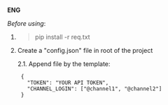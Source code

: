 **ENG**

_Before using_:

1. >pip install -r req.txt

2. Create a "config.json" file in root of the project

    2.1. Append file by the template:

        {
          "TOKEN": "YOUR API TOKEN",
          "CHANNEL_LOGIN": ["@channel1", "@channel2"]
        }
